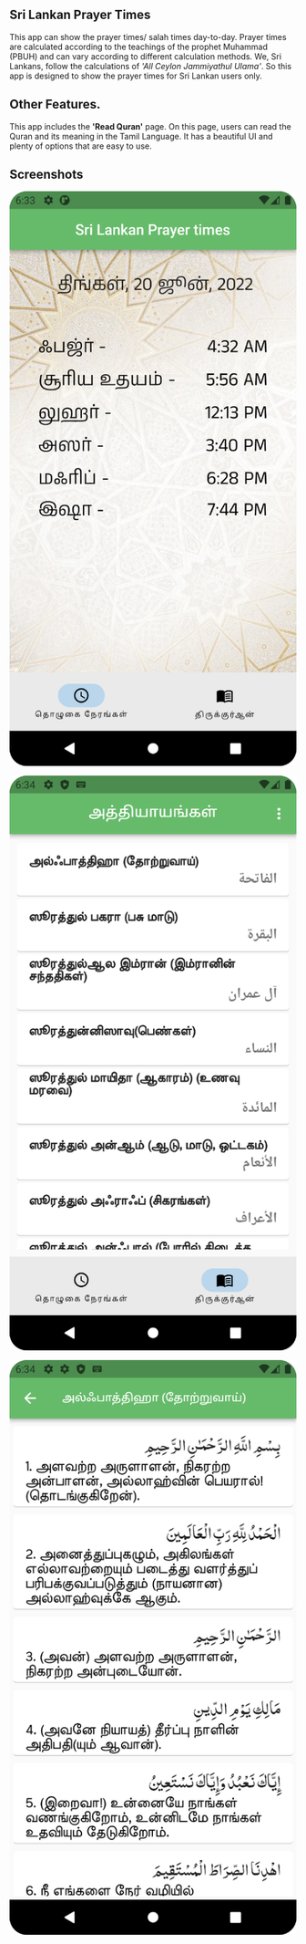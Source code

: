 

## Sri Lankan Prayer Times

This app can show the prayer times/ salah times day-to-day.
Prayer times are calculated according to the teachings of the prophet Muhammad (PBUH) and can vary according to different calculation methods.
We, Sri Lankans, follow the calculations of *'All Ceylon Jammiyathul Ulama'*.
So this app is designed to show the prayer times for Sri Lankan users only.

## Other Features.
This app includes the **'Read Quran'** page.
On this page, users can read the Quran and its meaning in the Tamil Language.
It has a beautiful UI and plenty of options that are easy to use.

## Screenshots
![img1](https://github.com/FaheemJawfar/srilankan-prayer-times/blob/master/screenshots/Screenshot_20220620_183353.png?raw=true)



![img2](https://github.com/FaheemJawfar/srilankan-prayer-times/blob/master/screenshots/Screenshot_20220620_183435.png?raw=true)



![img3](https://github.com/FaheemJawfar/srilankan-prayer-times/blob/master/screenshots/Screenshot_20220620_183457.png?raw=true)